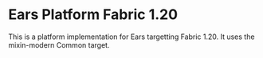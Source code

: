 # Ears Platform Fabric 1.20

This is a platform implementation for Ears targetting Fabric 1.20. It uses the mixin-modern
Common target.
